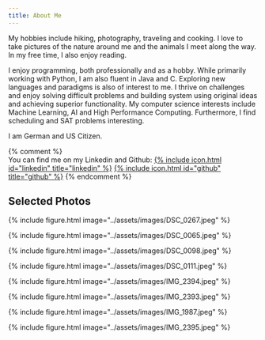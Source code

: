 ```yaml
---
title: About Me
---
```

My hobbies include hiking, photography, traveling and cooking.
I love to take pictures of the nature around me and the animals I meet along the way.
In my free time, I also enjoy reading.

I enjoy programming, both professionally and as a hobby.
While primarily working with Python, I am also fluent in Java and C.
Exploring new languages and paradigms is also of interest to me.
I thrive on challenges and enjoy solving difficult problems and building system using original ideas and achieving superior functionality.
My computer science interests include Machine Learning, AI and High Performance Computing.
Furthermore, I find scheduling and SAT problems interesting.

I am German and US Citizen.

{% comment %}
<br>You can find me on my Linkedin and Github: [{% include icon.html id="linkedin" title="linkedin" %}](https://www.linkedin.com/in/martinlschumann/) [{% include icon.html id="github" title="github" %}](https://github.com/martinlschumann/)
{% endcomment %}

## Selected Photos

<div class="image-container">

{% include figure.html image="../assets/images/DSC_0267.jpeg" %}

{% include figure.html image="../assets/images/DSC_0065.jpeg" %}

{% include figure.html image="../assets/images/DSC_0098.jpeg" %}

{% include figure.html image="../assets/images/DSC_0111.jpeg" %}

{% include figure.html image="../assets/images/IMG_2394.jpeg" %}

{% include figure.html image="../assets/images/IMG_2393.jpeg" %}

{% include figure.html image="../assets/images/IMG_1987.jpeg" %}

{% include figure.html image="../assets/images/IMG_2395.jpeg" %}


</div>